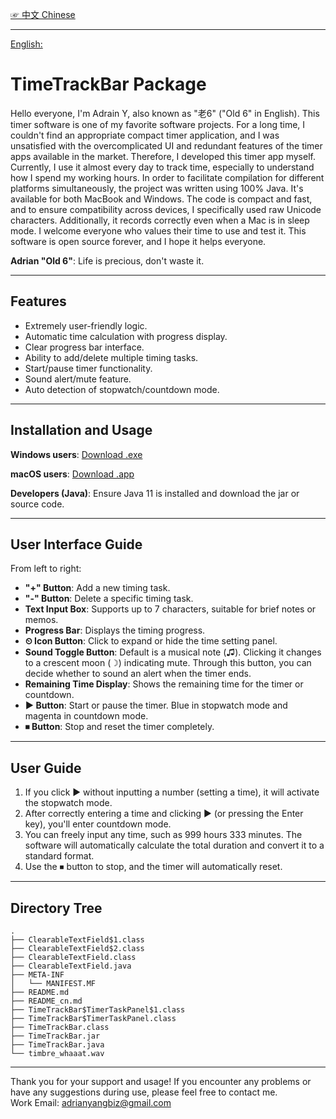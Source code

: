 [☞ 中文 Chinese](README_cn.md)

---

[English:](README.md)

# TimeTrackBar Package

Hello everyone, I'm Adrain Y, also known as "老6" ("Old 6" in English). This timer software is one of my favorite software projects. For a long time, I couldn't find an appropriate compact timer application, and I was unsatisfied with the overcomplicated UI and redundant features of the timer apps available in the market. Therefore, I developed this timer app myself. Currently, I use it almost every day to track time, especially to understand how I spend my working hours. In order to facilitate compilation for different platforms simultaneously, the project was written using 100% Java. It's available for both MacBook and Windows. The code is compact and fast, and to ensure compatibility across devices, I specifically used raw Unicode characters. Additionally, it records correctly even when a Mac is in sleep mode. I welcome everyone who values their time to use and test it. This software is open source forever, and I hope it helps everyone.

**Adrian "Old 6"**: Life is precious, don't waste it.

---

## Features

- Extremely user-friendly logic.
- Automatic time calculation with progress display.
- Clear progress bar interface.
- Ability to add/delete multiple timing tasks.
- Start/pause timer functionality.
- Sound alert/mute feature.
- Auto detection of stopwatch/countdown mode.

---

## Installation and Usage

**Windows users**: [Download .exe]()  

**macOS users**: [Download .app]()  

**Developers (Java)**: Ensure Java 11 is installed and download the jar or source code.

---

## User Interface Guide

From left to right:

- **"+" Button**: Add a new timing task.
- **"-" Button**: Delete a specific timing task.
- **Text Input Box**: Supports up to 7 characters, suitable for brief notes or memos.
- **Progress Bar**: Displays the timing progress.
- **⏲ Icon Button**: Click to expand or hide the time setting panel.
- **Sound Toggle Button**: Default is a musical note (♫). Clicking it changes to a crescent moon (☽) indicating mute. Through this button, you can decide whether to sound an alert when the timer ends.
- **Remaining Time Display**: Shows the remaining time for the timer or countdown.
- **▶ Button**: Start or pause the timer. Blue in stopwatch mode and magenta in countdown mode.
- **⏹ Button**: Stop and reset the timer completely.

---

## User Guide 

1. If you click ▶ without inputting a number (setting a time), it will activate the stopwatch mode.
2. After correctly entering a time and clicking ▶ (or pressing the Enter key), you'll enter countdown mode.
3. You can freely input any time, such as 999 hours 333 minutes. The software will automatically calculate the total duration and convert it to a standard format.
4. Use the ⏹ button to stop, and the timer will automatically reset.

---

## Directory Tree 

```
.
├── ClearableTextField$1.class
├── ClearableTextField$2.class
├── ClearableTextField.class
├── ClearableTextField.java
├── META-INF
│   └── MANIFEST.MF
├── README.md
├── README_cn.md
├── TimeTrackBar$TimerTaskPanel$1.class
├── TimeTrackBar$TimerTaskPanel.class
├── TimeTrackBar.class
├── TimeTrackBar.jar
├── TimeTrackBar.java
└── timbre_whaaat.wav
```

---

Thank you for your support and usage! If you encounter any problems or have any suggestions during use, please feel free to contact me.  
Work Email: adrianyangbiz@gmail.com
